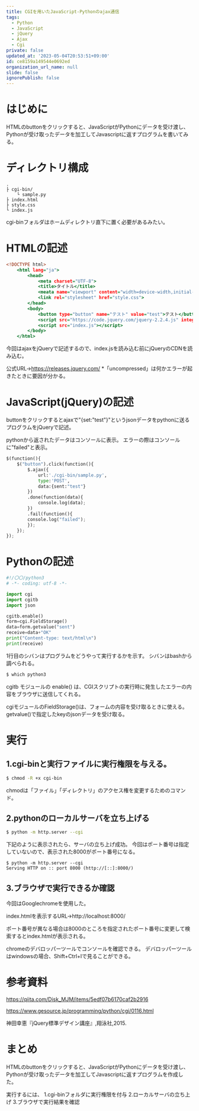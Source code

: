 ```yaml
---
title: CGIを用いたJavaScript-Pythonのajax通信
tags:
  - Python
  - JavaScript
  - jQuery
  - Ajax
  - Cgi
private: false
updated_at: '2023-05-04T20:53:51+09:00'
id: ce8159a149544e0692ed
organization_url_name: null
slide: false
ignorePublish: false
---
```

# はじめに
HTMLのbuttonをクリックすると、JavaScriptがPythonにデータを受け渡し、Pythonが受け取ったデータを加工してJavascriptに返すプログラムを書いてみる。

# ディレクトリ構成
```
.
├ cgi-bin/
    └ sample.py
├ index.html
├ style.css
└ index.js
```

cgi-binフォルダはホームディレクトリ直下に置く必要があるみたい。

# HTMLの記述

```html:index.html
<!DOCTYPE html>
    <html lang="ja">
        <head>
            <meta charset="UTF-8">
            <title>タイトル</title>
            <meata name="viewport" content="width=device-width,initial-scale=1"></meata>
            <link rel="stylesheet" href="style.css"> 
        </head>
        <body>
            <button type="button" name="テスト" value="test">テスト</button>
            <script src="https://code.jquery.com/jquery-2.2.4.js" integrity="sha256-iT6Q9iMJYuQiMWNd9lDyBUStIq/8PuOW33aOqmvFpqI=" crossorigin="anonymous"></script>
            <script src="index.js"></script>
        </body>
    </html>

```

今回はajaxをjQueryで記述するので、index.jsを読み込む前にjQueryのCDNを読み込む。

公式URL→https://releases.jquery.com/
*「uncompressed」は何かエラーが起きたときに要因が分かる。

# JavaScript(jQuery)の記述
buttonをクリックするとajaxで"{set:"test"}"というjsonデータをpythonに送るプログラムをjQueryで記述。

pythonから返されたデータはコンソールに表示。
エラーの際はコンソールに"failed"と表示。

```javascript:index.py
$(function(){
    $("button").click(function(){
        $.ajax({
            url:'./cgi-bin/sample.py',
            type:'POST',
            data:{sent:"test"}
        })
        .done(function(data){
            console.log(data);
        })
        .fail(function(){
        console.log("failed");
        });
    });
});
```
# Pythonの記述
```python:sample.py
#!/〇〇/python3
# -*- coding: utf-8 -*-

import cgi
import cgitb
import json

cgitb.enable()
form=cgi.FieldStorage()
data=form.getvalue("sent")
receive=data+"OK"
print("Content-type: text/html\n")
print(receive)
```
1行目のシバンはプログラムをどうやって実行するかを示す。
シバンはbashから調べられる。

```bash
$ which python3
```

cgitb モジュールの enable() は、CGIスクリプトの実行時に発生したエラーの内容をブラウザに送信してくれる。

cgiモジュールのFieldStorage()は、フォームの内容を受け取るときに使える。
getvalue()で指定したkeyのjsonデータを受け取る。

# 実行

## 1.cgi-binと実行ファイルに実行権限を与える。

```bash
$ chmod -R +x cgi-bin
```

chmodは「ファイル」「ディレクトリ」のアクセス権を変更するためのコマンド。

## 2.pythonのローカルサーバを立ち上げる

```bash
$ python -m http.server --cgi
```

下記のように表示されたら、サーバの立ち上げ成功。
今回はポート番号は指定していないので、表示された8000がポート番号になる。

```bash:実行結果
$ python -m http.server --cgi
Serving HTTP on :: port 8000 (http://[::]:8000/)
```

## 3.ブラウザで実行できるか確認

今回はGooglechromeを使用した。

index.htmlを表示するURL→http://localhost:8000/

ポート番号が異なる場合は8000のところを指定されたポート番号に変更して検索するとindex.htmlが表示される。


chromeのデバロッパーツールでコンソールを確認できる。
デバロッパーツールはwindowsの場合、Shift+Ctrl+Iで見ることができる。

# 参考資料

https://qiita.com/Disk_MJM/items/5edf07b6170caf2b2916

https://www.gesource.jp/programming/python/cgi/0116.html

神田幸恵『jQuery標準デザイン講座』,翔泳社,2015.

# まとめ

HTMLのbuttonをクリックすると、JavaScriptがPythonにデータを受け渡し、Pythonが受け取ったデータを加工してJavascriptに返すプログラムを作成した。

実行するには、
1.cgi-binフォルダに実行権限を付与
2.ローカルサーバの立ち上げ
3.ブラウザで実行結果を確認

